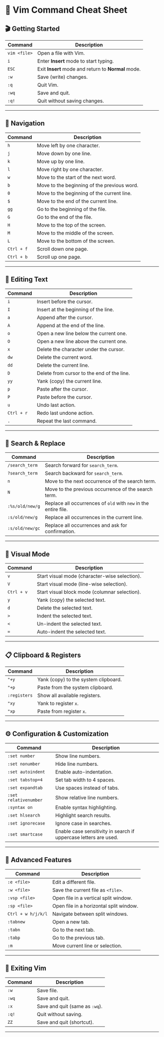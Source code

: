 # 📝 Vim Command Cheat Sheet

## 🎬 Getting Started

| Command | Description |
|---------|-------------|
| `vim <file>` | Open a file with Vim. |
| `i` | Enter **Insert** mode to start typing. |
| `ESC` | Exit **Insert** mode and return to **Normal** mode. |
| `:w` | Save (write) changes. |
| `:q` | Quit Vim. |
| `:wq` | Save and quit. |
| `:q!` | Quit without saving changes. |

---

## 🔎 Navigation

| Command | Description |
|---------|-------------|
| `h` | Move left by one character. |
| `j` | Move down by one line. |
| `k` | Move up by one line. |
| `l` | Move right by one character. |
| `w` | Move to the start of the next word. |
| `b` | Move to the beginning of the previous word. |
| `0` | Move to the beginning of the current line. |
| `$` | Move to the end of the current line. |
| `gg` | Go to the beginning of the file. |
| `G` | Go to the end of the file. |
| `H` | Move to the top of the screen. |
| `M` | Move to the middle of the screen. |
| `L` | Move to the bottom of the screen. |
| `Ctrl + f` | Scroll down one page. |
| `Ctrl + b` | Scroll up one page. |

---

## 📝 Editing Text

| Command | Description |
|---------|-------------|
| `i` | Insert before the cursor. |
| `I` | Insert at the beginning of the line. |
| `a` | Append after the cursor. |
| `A` | Append at the end of the line. |
| `o` | Open a new line below the current one. |
| `O` | Open a new line above the current one. |
| `x` | Delete the character under the cursor. |
| `dw` | Delete the current word. |
| `dd` | Delete the current line. |
| `D` | Delete from cursor to the end of the line. |
| `yy` | Yank (copy) the current line. |
| `p` | Paste after the cursor. |
| `P` | Paste before the cursor. |
| `u` | Undo last action. |
| `Ctrl + r` | Redo last undone action. |
| `.` | Repeat the last command. |

---

## 🔄 Search & Replace

| Command | Description |
|---------|-------------|
| `/search_term` | Search forward for `search_term`. |
| `?search_term` | Search backward for `search_term`. |
| `n` | Move to the next occurrence of the search term. |
| `N` | Move to the previous occurrence of the search term. |
| `:%s/old/new/g` | Replace all occurrences of `old` with `new` in the entire file. |
| `:s/old/new/g` | Replace all occurrences in the current line. |
| `:s/old/new/gc` | Replace all occurrences and ask for confirmation. |

---

## 🎨 Visual Mode

| Command | Description |
|---------|-------------|
| `v` | Start visual mode (character-wise selection). |
| `V` | Start visual mode (line-wise selection). |
| `Ctrl + v` | Start visual block mode (columnar selection). |
| `y` | Yank (copy) the selected text. |
| `d` | Delete the selected text. |
| `>` | Indent the selected text. |
| `<` | Un-indent the selected text. |
| `=` | Auto-indent the selected text. |

---

## 📋 Clipboard & Registers

| Command | Description |
|---------|-------------|
| `"+y` | Yank (copy) to the system clipboard. |
| `"+p` | Paste from the system clipboard. |
| `:registers` | Show all available registers. |
| `"xy` | Yank to register `x`. |
| `"xp` | Paste from register `x`. |

---

## ⚙️ Configuration & Customization

| Command | Description |
|---------|-------------|
| `:set number` | Show line numbers. |
| `:set nonumber` | Hide line numbers. |
| `:set autoindent` | Enable auto-indentation. |
| `:set tabstop=4` | Set tab width to 4 spaces. |
| `:set expandtab` | Use spaces instead of tabs. |
| `:set relativenumber` | Show relative line numbers. |
| `:syntax on` | Enable syntax highlighting. |
| `:set hlsearch` | Highlight search results. |
| `:set ignorecase` | Ignore case in searches. |
| `:set smartcase` | Enable case sensitivity in search if uppercase letters are used. |

---

## 🧰 Advanced Features

| Command | Description |
|---------|-------------|
| `:e <file>` | Edit a different file. |
| `:w <file>` | Save the current file as `<file>`. |
| `:vsp <file>` | Open file in a vertical split window. |
| `:sp <file>` | Open file in a horizontal split window. |
| `Ctrl + w h/j/k/l` | Navigate between split windows. |
| `:tabnew` | Open a new tab. |
| `:tabn` | Go to the next tab. |
| `:tabp` | Go to the previous tab. |
| `:m` | Move current line or selection. |

---

## 📅 Exiting Vim

| Command | Description |
|---------|-------------|
| `:w` | Save file. |
| `:wq` | Save and quit. |
| `:x` | Save and quit (same as `:wq`). |
| `:q!` | Quit without saving. |
| `ZZ` | Save and quit (shortcut). |

---
